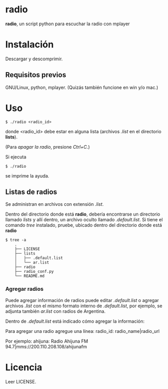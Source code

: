 # radio

__radio__, un script python para escuchar la radio con mplayer

# Instalación

Descargar y descomprimir.

## Requisitos previos

GNU/Linux, python, mplayer. (Quizás también funcione en win y/o mac.)

# Uso

    $ ./radio <radio_id>

donde <radio_id> debe estar en alguna lista (archivos _.list_ en el directorio __lists__).

(Para _apagar la radio_, presione _Ctrl+C_.)

Si ejecuta

    $ ./radio

se imprime la ayuda.

## Listas de radios

Se administran en archivos con extensión _.list_.

Dentro del directorio donde está __radio__, debería encontrarse un directorio llamado _lists_ y allí dentro, un archivo oculto llamado _.default.list_. Si tiene el comando _tree_ instalado, pruebe, ubicado dentro del directorio donde está __radio__

    $ tree -a
        .
        ├── LICENSE
        ├── lists
        │   ├── .default.list
        │   └── ar.list
        ├── radio
        ├── radio_conf.py
        └── README.md

### Agregar radios

Puede agregar información de radios puede editar _.default.list_ o agregar archivos _.list_ con el mismo formato interno de _.default.list_, por ejemplo, se adjunta también _ar.list_ con radios de Argentina.

Dentro de _.default.list_ está indicado cómo agregar la información:

Para agregar una radio agregue una línea:
    radio_id: radio_name|radio_url

Por ejemplo:
    ahijuna: Radio Ahijuna FM 94.7|mms://200.110.208.108/ahijunafm

# Licencia

Leer LICENSE.

